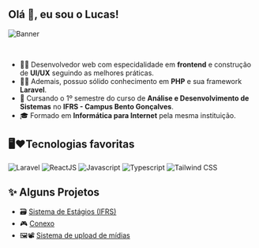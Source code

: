 ## Olá 👋, eu sou o Lucas!
![Banner](https://github.com/user-attachments/assets/5a6f342a-10ea-4780-93d0-761856ee3e1e)

<br>

-  🧑‍💻 Desenvolvedor web com especidalidade em **frontend** e construção de **UI/UX** seguindo as melhores práticas.
-  🐘💜 Ademais, possuo sólido conhecimento em **PHP** e sua framework **Laravel**.
- 📖 Cursando o 1º semestre do curso de **Análise e Desenvolvimento de Sistemas** no **IFRS - Campus Bento Gonçalves**.
- 🎓 Formado em **Informática para Internet** pela mesma instituição.

## 🖥️❤️Tecnologias favoritas 
<div>
  <img alt="Laravel" src="https://img.shields.io/badge/Laravel-FF2D20?style=for-the-badge&logo=laravel&logoColor=white"> 
  <img alt="ReactJS" src="https://img.shields.io/badge/React-20232A?style=for-the-badge&logo=react&logoColor=61DAFB">
  <img alt="Javascript" src="https://img.shields.io/badge/JavaScript-F7DF1E?style=for-the-badge&logo=javascript&logoColor=black">
  <img alt="Typescript" src="https://img.shields.io/badge/TypeScript-007ACC?style=for-the-badge&logo=typescript&logoColor=white">
  <img alt="Tailwind CSS" src="https://img.shields.io/badge/Tailwind_CSS-38B2AC?style=for-the-badge&logo=tailwind-css&logoColor=white">
</div>
 
## ✨ Alguns Projetos
- 🗃️ [Sistema de Estágios (IFRS)](https://github.com/LucasAntunesDev/trabalho_estagios)
- 🎮 [Conexo](https://github.com/LucasAntunesDev/conexo)
- 🖼📽 [Sistema de upload de mídias](https://github.com/LucasAntunesDev/media_upload_system)
